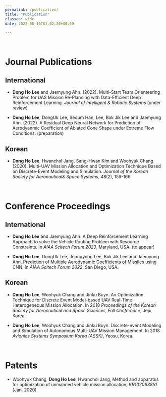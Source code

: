 ```yaml
---
permalink: /publication/
title: "Publication"
classes: wide
date: 2022-08-16T03:02:20+00:00

---
```

<br/>

# Journal Publications

## International

- **Dong Ho Lee** and Jaemyung Ahn. (2022). Multi-Start Team Orienteering Problem for UAS Mission Re-Planning with Data-Efficient Deep Reinforcement Learning. _Journal of Intelligent & Robotic Systems_ (under review)

- **Dong Ho Lee**, DongUk Lee, Seoum Han, Lee, Bok Jik Lee and Jaemyung Ahn. (2022). A Residual Deep Neural Network for Prediction of Aerodyanmic Coefficient of Ablated Cone Shape under Extreme Flow Conditions. (preparation)

## Korean

- **Dong Ho Lee**, Hwanchol Jang, Sang-Hwan Kim and Woohyuk Chang. (2020). Multi-UAV Mission Allocation and Optimization Technique Based on Discrete-Event Modeling and Simulation. _Journal of the Korean Society for Aeronautical& Space Systems_, 48(2), 159-166

<br/>

# Conference Proceedings

## International

- **Dong Ho Lee** and Jaemyung Ahn. A Deep Reinforcement Learning Approach to solve the Vehicle Routing Problem with Resource Constraints. In _AIAA Scitech Forum 2023_, Maryland, USA. (to appear) 

- **Dong Ho Lee**, DongUk Lee, Jeongyong Lee, Bok Jik Lee and Jaemyung Ahn. Prediction of Multiple Aerodynamic Coefficients of Missiles using CNN. In _AIAA Scitech Forum 2022_, San Diego, USA. 

## Korean

-  **Dong Ho Lee**, Woohyuk Chang and Jinku Buyn. An Optimization Technique for Discrete Event Model-based UAV Real-Time Heterogeneous Mission Allocation. In 2018 _Proceedings of the Korean Society for Aeronautical and Space Sciences, Fall Conference_, Jeju, Korea.

-  **Dong Ho Lee**, Woohyuk Chang and Jinku Buyn. Discrete-event Modeling and Simulation of Autonomous Multi-UAV Mission Management. In 2018 _Avionics Systems Symposium Korea (ASSK)_, Yeosu, Korea.

<br/>

# Patents 

- Woohyuk Chang, **Dong Ho Lee**, Hwanchol Jang, Method and apparatus for optimization of unmanned vehicle mission allocation, _KR102063851_ (Jan. 2020)
